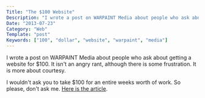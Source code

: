 ```yaml
---
Title: "The $100 Website"
Description: "I wrote a post on WARPAINT Media about people who ask about getting a website for $100."
Date: "2013-07-23"
Category: "Web"
Template: "post"
Keywords: ["100", "dollar", "website", "warpaint", "media"]
---
```


I wrote a post on WARPAINT Media about people who ask about getting a website for $100. It isn't an angry rant, although there is some frustration. It is more about courtesy.

I wouldn't ask you to take $100 for an entire weeks worth of work. So please, don't ask me. [Here is the article](http://warpaintmedia.ca/blog/2013/07/the-100-dollar-website "The $100 Website").
